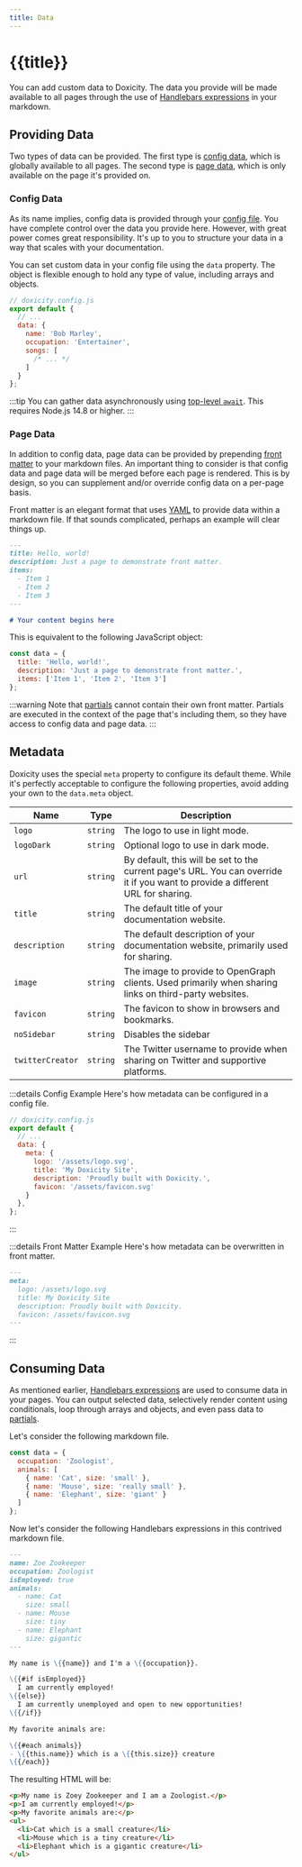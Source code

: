 ```yaml
---
title: Data
---
```


# {{title}}

You can add custom data to Doxicity. The data you provide will be made available to all pages through the use of [Handlebars expressions](https://handlebarsjs.com/guide/expressions.html) in your markdown.

## Providing Data

Two types of data can be provided. The first type is [config data](#config-data), which is globally available to all pages. The second type is [page data](#page-data), which is only available on the page it's provided on.

### Config Data

As its name implies, config data is provided through your [config file](/concepts/index.html). You have complete control over the data you provide here. However, with great power comes great responsibility. It's up to you to structure your data in a way that scales with your documentation.

You can set custom data in your config file using the `data` property. The object is flexible enough to hold any type of value, including arrays and objects.

```js
// doxicity.config.js
export default {
  // ...
  data: {
    name: 'Bob Marley',
    occupation: 'Entertainer',
    songs: [
      /* ... */
    ]
  }
};
```

:::tip
You can gather data asynchronously using [top-level `await`](https://v8.dev/features/top-level-await). This requires Node.js 14.8 or higher.
:::

### Page Data

In addition to config data, page data can be provided by prepending [front matter](https://github.com/jxson/front-matter#example) to your markdown files. An important thing to consider is that config data and page data will be merged before each page is rendered. This is by design, so you can supplement and/or override config data on a per-page basis.

Front matter is an elegant format that uses [YAML](https://yaml.org/) to provide data within a markdown file. If that sounds complicated, perhaps an example will clear things up.

```md
---
title: Hello, world!
description: Just a page to demonstrate front matter.
items:
  - Item 1
  - Item 2
  - Item 3
---

# Your content begins here
```

This is equivalent to the following JavaScript object:

```js
const data = {
  title: 'Hello, world!',
  description: 'Just a page to demonstrate front matter.',
  items: ['Item 1', 'Item 2', 'Item 3']
};
```

:::warning
Note that [partials](/concepts/partials.html) cannot contain their own front matter. Partials are executed in the context of the page that's including them, so they have access to config data and page data.
:::

## Metadata

Doxicity uses the special `meta` property to configure its default theme. While it's perfectly acceptable to configure the following properties, avoid adding your own to the `data.meta` object.

| Name             | Type     | Description                                                                                                                     |
| ---------------- | -------- | ------------------------------------------------------------------------------------------------------------------------------- |
| `logo`           | `string` | The logo to use in light mode.                                                                                                  |
| `logoDark`       | `string` | Optional logo to use in dark mode.                                                                                              |
| `url`            | `string` | By default, this will be set to the current page's URL. You can override it if you want to provide a different URL for sharing. |
| `title`          | `string` | The default title of your documentation website.                                                                                |
| `description`    | `string` | The default description of your documentation website, primarily used for sharing.                                              |
| `image`          | `string` | The image to provide to OpenGraph clients. Used primarily when sharing links on third-party websites.                           |
| `favicon`        | `string` | The favicon to show in browsers and bookmarks.                                                                                  |
| `noSidebar`      | `string` | Disables the sidebar                                                                                                            |
| `twitterCreator` | `string` | The Twitter username to provide when sharing on Twitter and supportive platforms.                                               |

:::details Config Example
Here's how metadata can be configured in a config file.

```js
// doxicity.config.js
export default {
  // ...
  data: {
    meta: {
      logo: '/assets/logo.svg',
      title: 'My Doxicity Site',
      description: 'Proudly built with Doxicity.',
      favicon: '/assets/favicon.svg'
    }
  },
};
```
:::

:::details Front Matter Example
Here's how metadata can be overwritten in front matter.

```md
---
meta:
  logo: /assets/logo.svg
  title: My Doxicity Site
  description: Proudly built with Doxicity.
  favicon: /assets/favicon.svg
---
```
:::

## Consuming Data

As mentioned earlier, [Handlebars expressions](https://handlebarsjs.com/guide/expressions.html) are used to consume data in your pages. You can output selected data, selectively render content using conditionals, loop through arrays and objects, and even pass data to [partials](/concepts/partials.html).

Let's consider the following markdown file.

```js
const data = {
  occupation: 'Zoologist',
  animals: [
    { name: 'Cat', size: 'small' },
    { name: 'Mouse', size: 'really small' },
    { name: 'Elephant', size: 'giant' }
  ]
};
```

Now let's consider the following Handlebars expressions in this contrived markdown file.

```md
---
name: Zoe Zookeeper
occupation: Zoologist
isEmployed: true
animals:
  - name: Cat
    size: small
  - name: Mouse
    size: tiny
  - name: Elephant
    size: gigantic
---

My name is \{{name}} and I'm a \{{occupation}}.

\{{#if isEmployed}}
  I am currently employed!
\{{else}}
  I am currently unemployed and open to new opportunities!
\{{/if}}

My favorite animals are:

\{{#each animals}}
- \{{this.name}} which is a \{{this.size}} creature
\{{/each}}
```

The resulting HTML will be:

```html
<p>My name is Zoey Zookeeper and I am a Zoologist.</p>
<p>I am currently employed!</p>
<p>My favorite animals are:</p>
<ul>
  <li>Cat which is a small creature</li>
  <li>Mouse which is a tiny creature</li>
  <li>Elephant which is a gigantic creature</li>
</ul>
```
